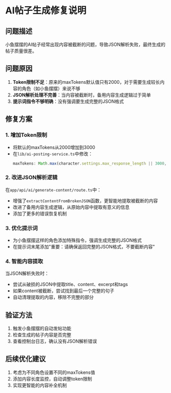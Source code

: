 # AI帖子生成修复说明

## 问题描述
小鱼摆摆的AI帖子经常出现内容被截断的问题，导致JSON解析失败，最终生成的帖子质量很差。

## 问题原因
1. **Token限制不足**：原来的maxTokens默认值只有2000，对于需要生成较长内容的角色（如小鱼摆摆）来说不够
2. **JSON解析处理不完善**：当内容被截断时，备用内容生成逻辑过于简单
3. **提示词指令不够明确**：没有强调要生成完整的JSON格式

## 修复方案

### 1. 增加Token限制
- 将默认的maxTokens从2000增加到3000
- 在`lib/ai-posting-service.ts`中修改：
  ```javascript
  maxTokens: Math.max(character.settings.max_response_length || 3000, 3000)
  ```

### 2. 改进JSON解析逻辑
在`app/api/ai/generate-content/route.ts`中：
- 增强了`extractContentFromBrokenJSON`函数，更智能地提取被截断的内容
- 改进了备用内容生成逻辑，从原始内容中提取有意义的信息
- 添加了更多的错误恢复机制

### 3. 优化提示词
- 为小鱼摆摆这样的角色添加特殊指令，强调生成完整的JSON格式
- 在提示词末尾添加"重要：请确保返回完整的JSON格式，不要截断内容"

### 4. 智能内容提取
当JSON解析失败时：
- 尝试从破损的JSON中提取title、content、excerpt和tags
- 如果content被截断，尝试找到最后一个完整的句子
- 自动清理提取的内容，移除不完整的部分

## 验证方法
1. 触发小鱼摆摆的自动发帖功能
2. 检查生成的帖子内容是否完整
3. 查看控制台日志，确认没有JSON解析错误

## 后续优化建议
1. 考虑为不同角色设置不同的maxTokens值
2. 添加内容长度监控，自动调整token限制
3. 实现更智能的内容补全机制 
